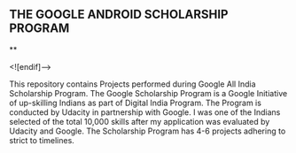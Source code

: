## THE GOOGLE ANDROID SCHOLARSHIP PROGRAM

**

<![endif]-->

This repository contains Projects performed during Google All India Scholarship Program. The Google Scholarship Program is a Google Initiative of up-skilling Indians as part of Digital India Program. The Program is conducted by Udacity in partnership with Google. I was one of the Indians selected of the total 10,000 skills after my application was evaluated by Udacity and Google. The Scholarship Program has 4-6 projects adhering to strict to timelines.
